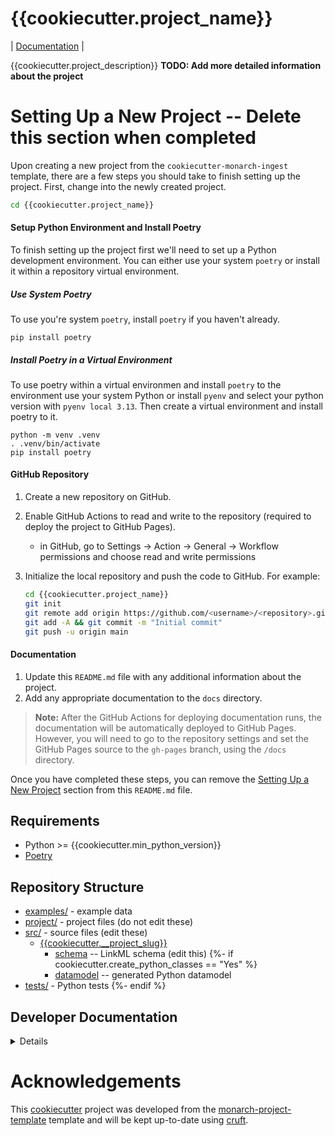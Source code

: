 # {{cookiecutter.project_name}}

| [Documentation](https://{{cookiecutter.github_org_name}}.github.io/{{cookiecutter.__repo_name}}) |

{{cookiecutter.project_description}}
**TODO: Add more detailed information about the project**

# Setting Up a New Project -- Delete this section when completed

Upon creating a new project from the `cookiecutter-monarch-ingest` template, there are a few steps you should take to finish setting up the project. First, change into the newly created project.

```bash
cd {{cookiecutter.project_name}}
```

#### Setup Python Environment and Install Poetry
To finish setting up the project first we'll need to set up a Python development environment. You can either use your system `poetry` or install it within a repository virtual environment.

##### Use System Poetry
To use you're system `poetry`, install `poetry` if you haven't already.
```
pip install poetry
```

##### Install Poetry in a Virtual Environment
To use poetry within a virtual environmen and install `poetry` to the environment use your system Python or install `pyenv` and select your python version with `pyenv local 3.13`. Then create a virtual environment and install poetry to it.
```
python -m venv .venv
. .venv/bin/activate
pip install poetry
```

#### GitHub Repository

1. Create a new repository on GitHub.
1. Enable GitHub Actions to read and write to the repository (required to deploy the project to GitHub Pages).
   - in GitHub, go to Settings -> Action -> General -> Workflow permissions and choose read and write permissions
1. Initialize the local repository and push the code to GitHub. For example:

   ```bash
   cd {{cookiecutter.project_name}}
   git init
   git remote add origin https://github.com/<username>/<repository>.git
   git add -A && git commit -m "Initial commit"
   git push -u origin main
   ```

#### Documentation

1. Update this `README.md` file with any additional information about the project.
1. Add any appropriate documentation to the `docs` directory.

> **Note:** After the GitHub Actions for deploying documentation runs, the documentation will be automatically deployed to GitHub Pages.  
> However, you will need to go to the repository settings and set the GitHub Pages source to the `gh-pages` branch, using the `/docs` directory.

Once you have completed these steps, you can remove the [Setting Up a New Project](#setting-up-a-new-project) section from this `README.md` file.

## Requirements

- Python >= {{cookiecutter.min_python_version}}
- [Poetry](https://python-poetry.org/docs/#installation)

## Repository Structure

* [examples/](examples/) - example data
* [project/](project/) - project files (do not edit these)
* [src/](src/) - source files (edit these)
  * [{{cookiecutter.__project_slug}}](src/{{cookiecutter.__project_slug}})
    * [schema](src/{{cookiecutter.__project_slug}}/schema) -- LinkML schema
      (edit this)
{%- if cookiecutter.create_python_classes == "Yes" %}
    * [datamodel](src/{{cookiecutter.__project_slug}}/datamodel) -- generated
      Python datamodel
* [tests/](tests/) - Python tests
{%- endif %}

## Developer Documentation

<details>
Use the `make` command to generate project artefacts:

* `make all`: make everything
* `make deploy`: deploys site
</details>

# Acknowledgements

This [cookiecutter](https://cookiecutter.readthedocs.io/en/stable/README.html) project was developed from the [monarch-project-template](https://github.com/monarch-initiative/monarch-project-template) template and will be kept up-to-date using [cruft](https://cruft.github.io/cruft/).
